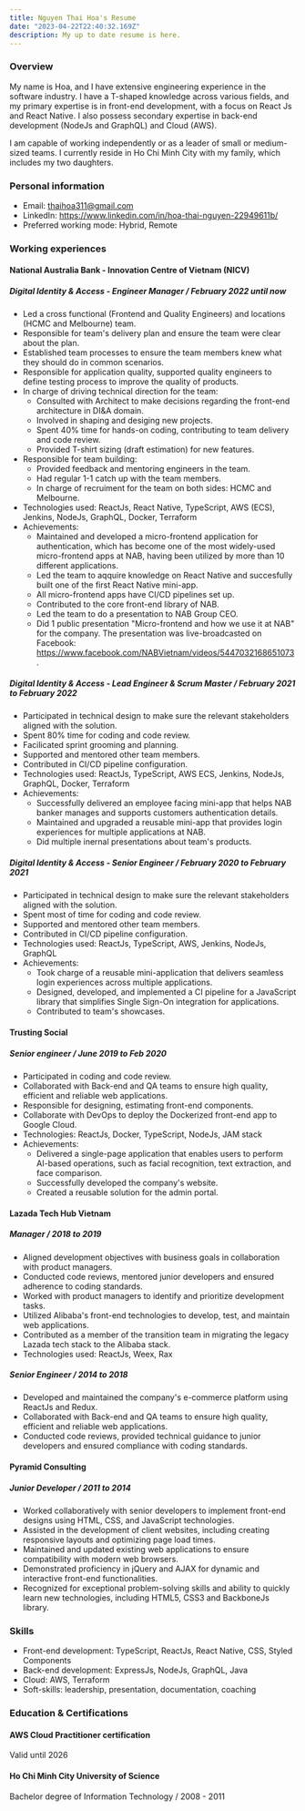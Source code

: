 ```yaml
---
title: Nguyen Thai Hoa's Resume
date: "2023-04-22T22:40:32.169Z"
description: My up to date resume is here.
---
```


### Overview

My name is Hoa, and I have extensive engineering experience in the software industry. I have a T-shaped knowledge across various fields, and my primary expertise is in front-end development, with a focus on React Js and React Native. I also possess secondary expertise in back-end development (NodeJs and GraphQL) and Cloud (AWS).

I am capable of working independently or as a leader of small or medium-sized teams. I currently reside in Ho Chi Minh City with my family, which includes my two daughters.

### Personal information

- Email: thaihoa311@gmail.com
- LinkedIn: https://www.linkedin.com/in/hoa-thai-nguyen-22949611b/
- Preferred working mode: Hybrid, Remote

### Working experiences

#### National Australia Bank - Innovation Centre of Vietnam (NICV)

##### Digital Identity & Access - Engineer Manager / February 2022 until now

- Led a cross functional (Frontend and Quality Engineers) and locations (HCMC and Melbourne) team.
- Responsible for team's delivery plan and ensure the team were clear about the plan.
- Established team processes to ensure the team members knew what they should do in common scenarios.
- Responsible for application quality, supported quality engineers to define testing process to improve the quality of products.
- In charge of driving technical direction for the team:
    - Consulted with Architect to make decisions regarding the front-end architecture in DI&A domain.
    - Involved in shaping and desiging new projects.
    - Spent 40% time for hands-on coding, contributing to team delivery and code review.
    - Provided T-shirt sizing (draft estimation) for new features.
- Responsible for team building:
    - Provided feedback and mentoring engineers in the team.
    - Had regular 1-1 catch up with the team members.
    - In charge of recruiment for the team on both sides: HCMC and Melbourne.
- Technologies used: ReactJs, React Native, TypeScript, AWS (ECS), Jenkins, NodeJs, GraphQL, Docker, Terraform
- Achievements:
    - Maintained and developed a micro-frontend application for authentication, which has become one of the most widely-used micro-frontend apps at NAB, having been utilized by more than 10 different applications.
    - Led the team to aqquire knowledge on React Native and succesfully built one of the first React Native mini-app.
    - All micro-frontend apps have CI/CD pipelines set up.
    - Contributed to the core front-end library of NAB.
    - Led the team to do a presentation to NAB Group CEO.
    - Did 1 public presentation "Micro-frontend and how we use it at NAB" for the company. The presentation was live-broadcasted on Facebook: https://www.facebook.com/NABVietnam/videos/5447032168651073.

##### Digital Identity & Access - Lead Engineer & Scrum Master / February 2021 to February 2022

- Participated in technical design to make sure the relevant stakeholders aligned with the solution.
- Spent 80% time for coding and code review.
- Facilicated sprint grooming and planning.
- Supported and mentored other team members.
- Contributed in CI/CD pipeline configuration.
- Technologies used: ReactJs, TypeScript, AWS ECS, Jenkins, NodeJs, GraphQL, Docker, Terraform
- Achievements:
    - Successfully delivered an employee facing mini-app that helps NAB banker manages and supports customers authentication details.
    - Maintained and upgraded a reusable mini-app that provides login experiences for multiple applications at NAB.
    - Did multiple inernal presentations about team's products.

##### Digital Identity & Access - Senior Engineer / February 2020 to February 2021

- Participated in technical design to make sure the relevant stakeholders aligned with the solution.
- Spent most of time for coding and code review.
- Supported and mentored other team members.
- Contributed in CI/CD pipeline configuration.
- Technologies used: ReactJs, TypeScript, AWS, Jenkins, NodeJs, GraphQL
- Achievements:
    - Took charge of a reusable mini-application that delivers seamless login experiences across multiple applications.
    - Designed, developed, and implemented a CI pipeline for a JavaScript library that simplifies Single Sign-On integration for applications.
    - Contributed to team's showcases.

#### Trusting Social

##### Senior engineer / June 2019 to Feb 2020

- Participated in coding and code review.
- Collaborated with Back-end and QA teams to ensure high quality, efficient and reliable web applications.
- Responsible for designing, estimating front-end components.
- Collaborate with DevOps to deploy the Dockerized front-end app to Google Cloud.
- Technologies: ReactJs, Docker, TypeScript, NodeJs, JAM stack
- Achievements:
    - Delivered a single-page application that enables users to perform AI-based operations, such as facial recognition, text extraction, and face comparison.
    - Successfully developed the company's website.
    - Created a reusable solution for the admin portal.

#### Lazada Tech Hub Vietnam

##### Manager / 2018 to 2019

- Aligned development objectives with business goals in collaboration with product managers.
- Conducted code reviews, mentored junior developers and ensured adherence to coding standards.
- Worked with product managers to identify and prioritize development tasks.
- Utilized Alibaba's front-end technologies to develop, test, and maintain web applications.
- Contributed as a member of the transition team in migrating the legacy Lazada tech stack to the Alibaba stack.
- Technologies used: ReactJs, Weex, Rax

##### Senior Engineer / 2014 to 2018

- Developed and maintained the company's e-commerce platform using ReactJs and Redux.
- Collaborated with Back-end and QA teams to ensure high quality, efficient and reliable web applications.
- Conducted code reviews, provided technical guidance to junior developers and ensured compliance with coding standards.

#### Pyramid Consulting

##### Junior Developer / 2011 to 2014

- Worked collaboratively with senior developers to implement front-end designs using HTML, CSS, and JavaScript technologies.
- Assisted in the development of client websites, including creating responsive layouts and optimizing page load times.
- Maintained and updated existing web applications to ensure compatibility with modern web browsers.
- Demonstrated proficiency in jQuery and AJAX for dynamic and interactive front-end functionalities.
- Recognized for exceptional problem-solving skills and ability to quickly learn new technologies, including HTML5, CSS3 and BackboneJs library.

### Skills

- Front-end development: TypeScript, ReactJs, React Native, CSS, Styled Components
- Back-end development: ExpressJs, NodeJs, GraphQL, Java
- Cloud: AWS, Terraform
- Soft-skills: leadership, presentation, documentation, coaching

### Education & Certifications

#### AWS Cloud Practitioner certification

Valid until 2026

#### Ho Chi Minh City University of Science

Bachelor degree of Information Technology / 2008 - 2011
